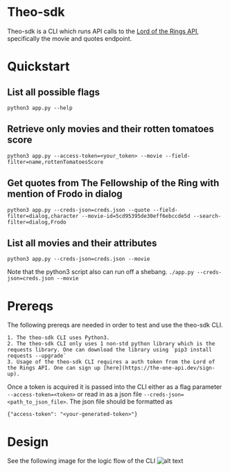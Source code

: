 # Theo-sdk 

Theo-sdk is a CLI which runs API calls to the [Lord of the Rings API](https://the-one-api.dev/), specifically the movie and quotes endpoint. 

# Quickstart

## List all possible flags
```python3 app.py --help```

## Retrieve only movies and their rotten tomatoes score

```python3 app.py --access-token=<your_token> --movie --field-filter=name,rottenTomatoesScore```

## Get quotes from The Fellowship of the Ring with mention of Frodo in dialog

```python3 app.py --creds-json=creds.json --quote --field-filter=dialog,character --movie-id=5cd95395de30eff6ebccde5d --search-filter=dialog,Frodo```

## List all movies and their attributes

```python3 app.py --creds-json=creds.json --movie```

Note that the python3 script also can run off a shebang.
```./app.py --creds-json=creds.json --movie```

# Prereqs
The following prereqs are needed in order to test and use the theo-sdk CLI.
	
	1. The theo-sdk CLI uses Python3.
	2. The theo-sdk CLI only uses 1 non-std python library which is the requests library. One can download the library using `pip3 install requests --upgrade`
	3. Usage of the theo-sdk CLI requires a auth token from the Lord of the Rings API. One can sign up [here](https://the-one-api.dev/sign-up).

Once a token is acquired it is passed into the CLI either as a flag parameter `--access-token=<token>` or read in as a json file `--creds-json=<path_to_json_file>`. The json file should be formatted as 
```
{"access-token": "<your-generated-token>"}
```
# Design
See the following image for the logic flow of the CLI
![alt text](theo-sdk.png)

